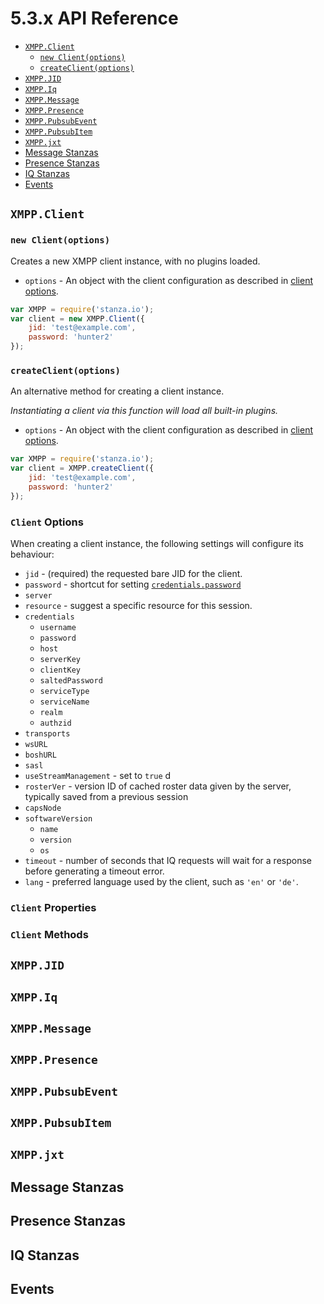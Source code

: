 # 5.3.x API Reference

- [`XMPP.Client`](#xmppclient)
    - [`new Client(options)`](#new-clientoptions)
    - [`createClient(options)`](#createclientoptions)
- [`XMPP.JID`](#xmppjid)
- [`XMPP.Iq`](#xmppiq)
- [`XMPP.Message`](#xmppmessage)
- [`XMPP.Presence`](#xmpppresence)
- [`XMPP.PubsubEvent`](#xmpppubsubevent)
- [`XMPP.PubsubItem`](#xmpppubsubitemt)
- [`XMPP.jxt`](#jxt)
- [Message Stanzas](#message-stanzas)
- [Presence Stanzas](#presence-stanzas)
- [IQ Stanzas](#iq-stanzas)
- [Events](#events)

## `XMPP.Client`

### `new Client(options)`

Creates a new XMPP client instance, with no plugins loaded.

- `options` - An object with the client configuration as described in [client options](#client-options).

```javascript
var XMPP = require('stanza.io');
var client = new XMPP.Client({
    jid: 'test@example.com',
    password: 'hunter2'
});
```

### `createClient(options)`

An alternative method for creating a client instance. 

*Instantiating a client via this function will load all built-in plugins.*

- `options` - An object with the client configuration as described in [client options](#client-options).

```javascript
var XMPP = require('stanza.io');
var client = XMPP.createClient({
    jid: 'test@example.com',
    password: 'hunter2'
});
```

### `Client` Options

When creating a client instance, the following settings will configure its behaviour:

- `jid` - (required) the requested bare JID for the client. 
- `password` - shortcut for setting [`credentials.password`](#config-credentials-password)
- `server`
- `resource` - suggest a specific resource for this session.
- `credentials`
    - `username`
    - <a name="config-credentials-password"></a>`password`
    - `host`
    - `serverKey`
    - `clientKey`
    - `saltedPassword`
    - `serviceType`
    - `serviceName`
    - `realm`
    - `authzid`
- `transports`
- `wsURL`
- `boshURL`
- `sasl`
- `useStreamManagement` - set to `true` d
- `rosterVer` - version ID of cached roster data given by the server, typically saved from a previous session
- `capsNode`
- `softwareVersion`
    - `name`
    - `version`
    - `os`
- `timeout` - number of seconds that IQ requests will wait for a response before generating a timeout error.
- `lang` - preferred language used by the client, such as `'en'` or `'de'`.

### `Client` Properties
### `Client` Methods

## `XMPP.JID`
## `XMPP.Iq`
## `XMPP.Message`
## `XMPP.Presence`
## `XMPP.PubsubEvent`
## `XMPP.PubsubItem`
## `XMPP.jxt`

## Message Stanzas
## Presence Stanzas
## IQ Stanzas
## Events
